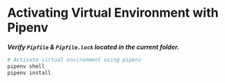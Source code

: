 # Activating Virtual Environment with Pipenv

***Verify `Pipfile` & `Pipfile.lock` located in the current folder.***

```python
# Activate virtual environment using pipenv 
pipenv shell
pipenv install
```
